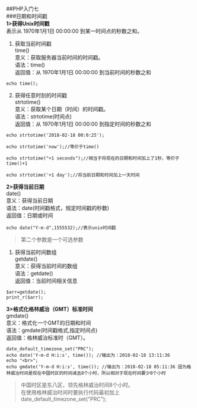##PHP入门七<br>
###日期和时间戳<br>
**1>获得Unix时间戳**<br>
表示从 1970年1月1日 00:00:00 到某一时间点的秒数之和。<br>
1. 获取当前时间戳<br>
time()<br>
意义：获取服务器当前时间的时间戳。<br>
语法：time()<br>
返回值：从 1970年1月1日 00:00:00 到当前时间的秒数之和 
```
echo time();
```

2. 获得任意时刻的时间戳<br>
strtotime()<br>
意义：获取某个日期（时间）的时间戳。<br>
语法：strtotime(时间点)<br>
返回值：从 1970年1月1日 00:00:00 到指定时间的秒数之和 
```
echo strtotime('2018-02-18 00:0:25');

echo strtotime('now');//等价于time()

echo strtotime("+1 seconds");//相当于将现在的日期和时间加上了1秒，等价于time()+1

echo strtotime('+1 day');//将当前日期和时间加上一天时间
```

**2>获得当前日期**<br>
date()<br>
意义：获得当前日期<br>
语法：date(时间戳格式，规定时间戳的秒数)<br>
返回值：日期或时间
```
echo date("Y-m-d",1555532);//表示unix时间戳
```
>第二个参数是一个可选参数

1. 获得当前时间数组<br>
    getdate()<br>
    意义：获得当前时间的数组<br>
    语法：getdate()<br>
    返回值：当前时间相关信息
```
$arr=getdate();
print_r($arr);
```

**3>格式化格林威治（GMT）标准时间**<br>
gmdate()<br>
意义：格式化一个GMT的日期和时间<br>
语法：gmdate(时间戳格式,指定时间点)<br>
返回值：格林威治标准时（GMT）。
```
date_default_timezone_set("PRC");
echo date('Y-m-d H:i:s', time()); //输出为：2018-02-18 13:11:36
echo "<br>";
echo gmdate('Y-m-d H:i:s', time()); //输出为：2018-02-18 05:11:36 因为格林威治时间是现在中国时区的时间减去8个小时，所以相对于现在时间要少8个小时

```
>中国时区是东八区，领先格林威治时间8个小时。<br>
在使用格林威治时间时要执行代码最初加上date_default_timezone_set("PRC");



